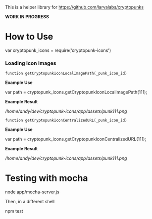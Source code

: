 
This is a helper library for https://github.com/larvalabs/cryptopunks


**WORK IN PROGRESS**

# How to Use
var cryptopunk_icons = require('cryptopunk-icons')


### Loading Icon Images
```
function getCryptopunkIconLocalImagePath(_punk_icon_id)
```

**Example Use**

var path = cryptopunk_icons.getCryptopunkIconLocalImagePath(111);

**Example Result**

 */home/andy/dev/cryptopunk-icons/app/assets/punk111.png*



```
function getCryptopunkIconCentralizedURL(_punk_icon_id)
```

**Example Use**

var path = cryptopunk_icons.getCryptopunkIconCentralizedURL(111);

**Example Result**

 */home/andy/dev/cryptopunk-icons/app/assets/punk111.png*




# Testing with mocha
node app/mocha-server.js

Then, in a different shell

npm test
